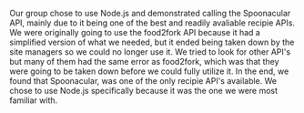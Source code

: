 Our group chose to use Node.js and demonstrated calling the Spoonacular API, mainly due to it being one of the best and readily avaliable recipie APIs. We were originally going to use the food2fork API because it had a simplified version of what we needed, but it ended being taken down by the site managers so we could no longer use it. We tried to look for other API's but many of them had the same error as food2fork, which was that they were going to be taken down before we could fully utilize it. In the end, we found that Spoonacular, was one of the only recipie API's available. We chose to use Node.js specifically because it was the one we were most familiar with.
